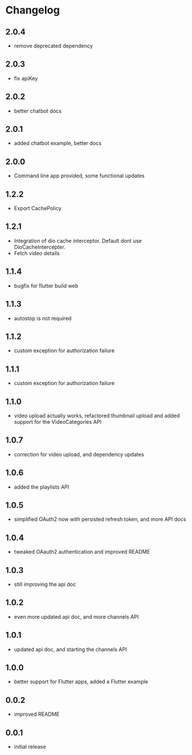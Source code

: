 # Changelog

## 2.0.4

- remove deprecated dependency

## 2.0.3

- fix apiKey

## 2.0.2

- better chatbot docs

## 2.0.1

- added chatbot example, better docs

## 2.0.0

- Command line app provided, some functional updates

## 1.2.2

- Export CachePolicy

## 1.2.1

- Integration of dio cache interceptor. Default dont use DioCacheIntercepter.
- Fetch video details

## 1.1.4

- bugfix for flutter build web

## 1.1.3

- autostop is not required

## 1.1.2

- custom exception for authorization failure

## 1.1.1

- custom exception for authorization failure

## 1.1.0

- video upload actually works, refactored thumbnail upload and added support for the VideoCategories API

## 1.0.7

- correction for video upload, and dependency updates

## 1.0.6

- added the playlists API

## 1.0.5

- simplified OAuth2 now with persisted refresh token, and more API docs

## 1.0.4

- tweaked OAauth2 authentication and improved README

## 1.0.3

- still improving the api doc

## 1.0.2

- even more updated api doc, and more channels API

## 1.0.1

- updated api doc, and starting the channels API

## 1.0.0

- better support for Flutter apps, added a Flutter example

## 0.0.2

- improved README

## 0.0.1

- initial release
